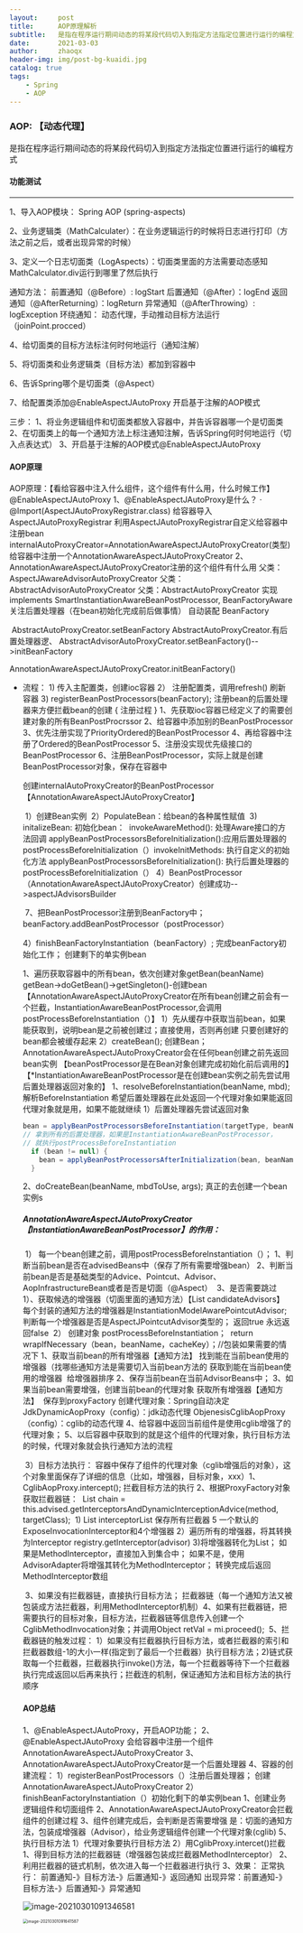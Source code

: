 ```yaml
---
layout:     post
title:      AOP原理解析
subtitle:   是指在程序运行期间动态的将某段代码切入到指定方法指定位置进行运行的编程方式
date:       2021-03-03
author:     zhaoqx
header-img: img/post-bg-kuaidi.jpg
catalog: true
tags:
    - Spring
    - AOP
---
```





### AOP: 【动态代理】

   是指在程序运行期间动态的将某段代码切入到指定方法指定位置进行运行的编程方式

#### 功能测试

---

1、导入AOP模块： Spring AOP (spring-aspects)

2、业务逻辑类（MathCalculater）：在业务逻辑运行的时候将日志进行打印（方法之前之后，或者出现异常的时候）

3、定义一个日志切面类（LogAspects）：切面类里面的方法需要动态感知MathCalculator.div运行到哪里了然后执行

<!--more-->  

 通知方法：
               前置通知（@Before）: logStart
               后置通知（@After）：logEnd
               返回通知（@AfterReturning）：logReturn
               异常通知（@AfterThrowing）: logException
               环绕通知： 动态代理，手动推动目标方法运行（joinPoint.procced）

4、给切面类的目标方法标注何时何地运行（通知注解）

5、将切面类和业务逻辑类（目标方法）都加到容器中

6、告诉Spring哪个是切面类（@Aspect）

7、给配置类添加@EnableAspectJAutoProxy  开启基于注解的AOP模式

 三步：
       1、将业务逻辑组件和切面类都放入容器中，并告诉容器哪一个是切面类
       2、在切面类上的每一个通知方法上标注通知注解，告诉Spring何时何地运行（切入点表达式）
       3、开启基于注解的AOP模式@EnableAspectJAutoProxy

#### AOP原理

AOP原理：【看给容器中注入什么组件，这个组件有什么用，什么时候工作】
       @EnableAspectJAutoProxy
       1、@EnableAspectJAutoProxy是什么？
 ·         @Import(AspectJAutoProxyRegistrar.class)  给容器导入AspectJAutoProxyRegistrar
           利用AspectJAutoProxyRegistrar自定义给容器中注册bean
           internalAutoProxyCreator=AnnotationAwareAspectJAutoProxyCreator(类型)
           给容器中注册一个AnnotationAwareAspectJAutoProxyCreator
       2、AnnotationAwareAspectJAutoProxyCreator注册的这个组件有什么用
           父类：AspectJAwareAdvisorAutoProxyCreator
               父类：AbstractAdvisorAutoProxyCreator
                   父类：AbstractAutoProxyCreator
                       实现implements SmartInstantiationAwareBeanPostProcessor, BeanFactoryAware
                        关注后置处理器（在bean初始化完成前后做事情）  自动装配 BeanFactory

​					AbstractAutoProxyCreator.setBeanFactory
​                     AbstractAutoProxyCreator.有后置处理器逻、    		AbstractAdvisorAutoProxyCreator.setBeanFactory()-->initBeanFactory

AnnotationAwareAspectJAutoProxyCreator.initBeanFactory()      

* 流程：
      1) 传入主配置类，创建ioc容器
      2） 注册配置类，调用refresh() 刷新容器
      3)     registerBeanPostProcessors(beanFactory); 注册bean的后置处理器来方便拦截bean的创建  {  注册过程  }
            1、先获取ioc容器已经定义了的需要创建对象的所有BeanPostProcrssor
            2、给容器中添加别的BeanPostProcessor
            3、优先注册实现了PriorityOrdered的BeanPostProcessor
            4、再给容器中注册了Ordered的BeanPostProcessor
            5、注册没实现优先级接口的BeanPostProcessor
            6、注册BeanPostProcessor，实际上就是创建BeanPostProcessor对象，保存在容器中  

  创建internalAutoProxyCreator的BeanPostProcessor【AnnotationAwareAspectJAutoProxyCreator】

  ​              1）创建Bean实例
  ​              2）PopulateBean：给bean的各种属性赋值
  ​              3)   initalizeBean: 初始化bean：
  ​                       invokeAwareMethod(): 处理Aware接口的方法回调
  ​                       applyBeanPostProcessorsBeforeInitialization():应用后置处理器的postProcessBeforeInitialization（）
  ​                       invokeInitMethods: 执行自定义的初始化方法
  ​                       applyBeanPostProcessorsBeforeInitialization(): 执行后置处理器的postProcessBeforeInitialization（）
  ​              4）BeanPostProcessor（AnnotationAwareAspectJAutoProxyCreator）创建成功-->aspectJAdvisorsBuilder

  ​		7、把BeanPostProcessor注册到BeanFactory中；
  ​             beanFactory.addBeanPostProcessor（postProcessor）

  4）finishBeanFactoryInstantiation（beanFactory）; 完成beanFactory初始化工作； 创建剩下的单实例bean

  1、遍历获取容器中的所有bean，依次创建对象getBean(beanName)
          getBean->doGetBean()->getSingleton()-创建bean
         【AnnotationAwareAspectJAutoProxyCreator在所有bean创建之前会有一个拦截，InstantiationAwareBeanPostProcessor,会调用postProcessBeforeInstantiation（）】
           1）先从缓存中获取当前bean，如果能获取到，说明bean是之前被创建过；直接使用，否则再创建
                                         只要创建好的bean都会被缓存起来
           2）createBean(); 创建Bean；AnnotationAwareAspectJAutoProxyCreator会在任何bean创建之前先返回bean实例
           【beanPostProcessor是在Bean对象创建完成初始化前后调用的】
           【*InstantiationAwareBeanPostProcessor是在创建bean实例之前先尝试用后置处理器返回对象的】
                 1、resolveBeforeInstantiation(beanName, mbd); 解析BeforeInstantiation
                   希望后置处理器在此处返回一个代理对象如果能返回代理对象就是用，如果不能就继续
                        1）后置处理器先尝试返回对象

  ```java
  bean = applyBeanPostProcessorsBeforeInstantiation(targetType, beanName);
  // 拿到所有的后置处理器，如果是InstantiationAwareBeanPostProcessor，
  // 就执行postProcessBeforeInstantiation
    if (bean != null) {
      bean = applyBeanPostProcessorsAfterInitialization(bean, beanName);
    }
  ```

  2、doCreateBean(beanName, mbdToUse, args); 真正的去创建一个bean实例s

  

  ##### AnnotationAwareAspectJAutoProxyCreator【InstantiationAwareBeanPostProcessor】的作用：

  ​    1） 每一个bean创建之前，调用postProcessBeforeInstantiation（）；
  ​         1、判断当前bean是否在advisedBeans中（保存了所有需要增强bean）
  ​         2、判断当前bean是否是基础类型的Advice、Pointcut、Advisor、AopInfrastructureBean
  ​                                   或者是否是切面（@Aspect）
  ​         3、是否需要跳过
  ​                1）、获取候选的增强器（切面里面的通知方法）【List<Advisor> candidateAdvisors】
  ​                          每个封装的通知方法的增强器是InstantiationModelAwarePointcutAdvisor;
  ​                          判断每一个增强器是否是AspectJPointcutAdvisor类型的； 返回true
  ​                          永远返回false
  ​     2） 创建对象  postProcessBeforeInstantiation；
  ​           return wrapIfNecessary（bean，beanName，cacheKey）；//包装如果需要的情况下
  ​           1、获取当前bean的所有增强器【通知方法】
  ​                找到能在当前bean使用的增强器（找哪些通知方法是需要切入当前bean方法的
  ​                获取到能在当前bean使用的增强器
  ​                给增强器排序
  ​           2、保存当前bean在当前AdvisorBeans中；
  ​           3、如果当前bean需要增强，创建当前bean的代理对象
  ​                  获取所有增强器【通知方法】
  ​                  保存到proxyFactory
  ​                  创建代理对象：Spring自动决定
  ​                        JdkDynamicAopProxy（config）：jdk动态代理
  ​                        ObjenesisCglibAopProxy（config）：cglib的动态代理
  ​           4、给容器中返回当前组件是使用cglib增强了的代理对象；
  ​           5、以后容器中获取到的就是这个组件的代理对象，执行目标方法的时候，代理对象就会执行通知方法的流程

  ​	 3）目标方法执行：
  ​           容器中保存了组件的代理对象（cglib增强后的对象），这个对象里面保存了详细的信息（比如，增强器，目标对象，xxx）
  ​             1、CglibAopProxy.intercept();  拦截目标方法的执行
  ​             2、根据ProxyFactory对象获取拦截器链：
  ​              List<Object> chain = this.advised.getInterceptorsAndDynamicInterceptionAdvice(method, targetClass);
  ​                    1) List<Object> interceptorList 保存所有拦截器 5
  ​                            一个默认的ExposeInvocationInterceptor和4个增强器
  ​                     2）遍历所有的增强器，将其转换为Interceptor
  ​                             registry.getInterceptor(advisor)
  ​                    3)将增强器转化为List<MethodInterceptor>；
  ​                           如果是MethodInterceptor，直接加入到集合中；
  ​                           如果不是，使用AdvisorAdapter将增强其转化为MethodInterceptor；
  ​                           转换完成后返回MethodInterceptor数组

  ​				3、如果没有拦截器链，直接执行目标方法；
  ​                         拦截器链（每一个通知方法又被包装成方法拦截器，利用MethodInterceptor机制）
  ​                4、如果有拦截器链，把需要执行的目标对象，目标方法，拦截器链等信息传入创建一个CglibMethodInvocation对象；
  ​                      并调用Object retVal = mi.proceed();
  ​                5、拦截器链的触发过程：
  ​                     1）如果没有拦截器执行目标方法，或者拦截器的索引和拦截器数组-1的大小一样(指定到了最后一个拦截器）执行目标方法；
  ​                    2)链式获取每一个拦截器，拦截器执行invoke()方法，每一个拦截器等待下一个拦截器执行完成返回以后再来执行；
  ​      拦截连的机制，保证通知方法和目标方法的执行顺序

  

  

#### AOP总结

   1、@EnableAspectJAutoProxy，开启AOP功能；
   2、@EnableAspectJAutoProxy 会给容器中注册一个组件AnnotationAwareAspectJAutoProxyCreator
   3、AnnotationAwareAspectJAutoProxyCreator是一个后置处理器
   4、容器的创建流程：
         1）registerBeanPostProcessors（）注册后置处理器； 创建AnnotationAwareAspectJAutoProxyCreator
         2）finishBeanFactoryInstantiation（）初始化剩下的单实例bean
                1、创建业务逻辑组件和切面组件
                2、AnnotationAwareAspectJAutoProxyCreator会拦截组件的创建过程
                3、组件创建完成后，会判断是否需要增强
                      是：切面的通知方法，包装成增强器（Advisor），给业务逻辑组件创建一个代理对象(cglib)
   5、执行目标方法
         1）代理对象要执行目标方法
         2）用CglibProxy.intercet()拦截
                1、得到目标方法的拦截器链（增强器包装成拦截器MethodInterceptor）
                2、利用拦截器的链式机制，依次进入每一个拦截器进行执行
                3、效果：
                      正常执行： 前置通知-》目标方法-》后置通知-》返回通知
                      出现异常：前置通知-》目标方法-》后置通知-》异常通知

![image-20210301091346581](https://gitee.com/zhaoqingxue/blogpicture/raw/master/image-20210301091346581.png)  

<img src="https://gitee.com/zhaoqingxue/blogpicture/raw/master/image-20210301091641587.png" alt="image-20210301091641587" style="zoom:50%;" />                          

